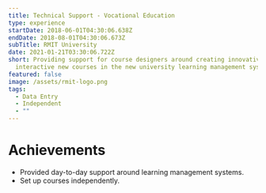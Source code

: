 ```yaml
---
title: Technical Support - Vocational Education
type: experience
startDate: 2018-06-01T04:30:06.638Z
endDate: 2018-08-01T04:30:06.673Z
subTitle: RMIT University
date: 2021-01-21T03:30:06.722Z
short: Providing support for course designers around creating innovative and
  interactive new courses in the new university learning management system.
featured: false
image: /assets/rmit-logo.png
tags:
  - Data Entry
  - Independent
  - ""
---
```

# Achievements
- Provided day-to-day support around learning management systems.
- Set up courses independently.